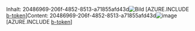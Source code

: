 <span data-ttu-id="25a53-101">Inhalt: 20486969-206f-4852-8513-a71855afd43d![Bild](789958d9-87e0-4185-a992-725c5c935c8f.png)
[AZURE.INCLUDE [b-token](9a387a21-4ebb-4f35-a6d1-ac66aa0b9ffc.md)]</span><span class="sxs-lookup"><span data-stu-id="25a53-101">Content: 20486969-206f-4852-8513-a71855afd43d![image](789958d9-87e0-4185-a992-725c5c935c8f.png)
[AZURE.INCLUDE [b-token](9a387a21-4ebb-4f35-a6d1-ac66aa0b9ffc.md)]</span></span>

